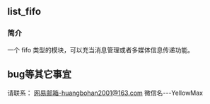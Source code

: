 ## list_fifo
### 简介
一个 fifo 类型的模块，可以充当消息管理或者多媒体信息传递功能。

## bug等其它事宜
请联系：
网易邮箱-huangbohan2001@163.com
微信名---YellowMax
